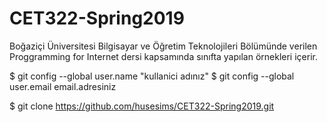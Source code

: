 ﻿# CET322-Spring2019
Boğaziçi Üniversitesi Bilgisayar ve Öğretim Teknolojileri Bölümünde verilen Proggramming  for Internet dersi kapsamında sınıfta yapılan örnekleri içerir.

$ git config --global user.name "kullanici adınız"
$ git config --global user.email email.adresiniz

$ git clone https://github.com/husesims/CET322-Spring2019.git

